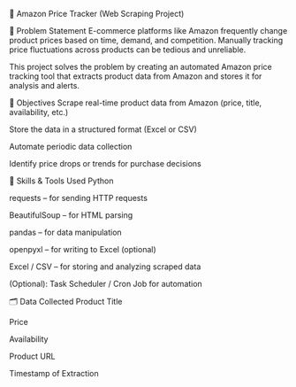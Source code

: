 🛒 Amazon Price Tracker (Web Scraping Project)


🧩 Problem Statement
E-commerce platforms like Amazon frequently change product prices based on time, demand, and competition. Manually tracking price fluctuations across products can be tedious and unreliable.

This project solves the problem by creating an automated Amazon price tracking tool that extracts product data from Amazon and stores it for analysis and alerts.

🎯 Objectives
Scrape real-time product data from Amazon (price, title, availability, etc.)

Store the data in a structured format (Excel or CSV)

Automate periodic data collection

Identify price drops or trends for purchase decisions


🧠 Skills & Tools Used
Python

requests – for sending HTTP requests

BeautifulSoup – for HTML parsing

pandas – for data manipulation

openpyxl – for writing to Excel (optional)

Excel / CSV – for storing and analyzing scraped data

(Optional): Task Scheduler / Cron Job for automation


🗂️ Data Collected
Product Title

Price

Availability

Product URL

Timestamp of Extraction
